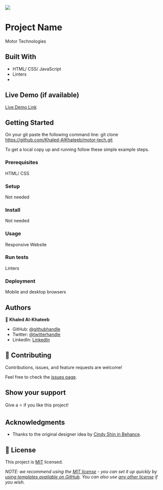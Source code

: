 ![](https://img.shields.io/badge/Microverse-blueviolet)

# Project Name

Motor Technologies


## Built With

- HTML/ CSS/ JavaScript
- Linters
- 

## Live Demo (if available)

[Live Demo Link](https://livedemo.com)


## Getting Started
On your git paste the following command line:
git clone https://github.com/Khaled-AlKhateeb/motor-tech.git

To get a local copy up and running follow these simple example steps.

### Prerequisites
HTML/ CSS
### Setup
Not needed
### Install
Not needed
### Usage
Responsive Website
### Run tests
Linters
### Deployment
Mobile and desktop browsers


## Authors

👤 **Khaled Al-Khateeb**

- GitHub: [@githubhandle](https://github.com/Khaled-AlKhateeb)
- Twitter: [@twitterhandle](https://twitter.com/KhaledA93751489)
- LinkedIn: [LinkedIn](https://www.linkedin.com/in/khaled-al-khateeb-3a1013247/)


## 🤝 Contributing

Contributions, issues, and feature requests are welcome!

Feel free to check the [issues page](https://github.com/Khaled-AlKhateeb/motor-tech/issues).

## Show your support

Give a ⭐️ if you like this project!

## Acknowledgments

- Thanks to the original designer idea by [Cindy Shin in Behance](https://www.behance.net/adagio07).


## 📝 License

This project is [MIT](./LICENSE) licensed.

_NOTE: we recommend using the [MIT license](https://choosealicense.com/licenses/mit/) - you can set it up quickly by [using templates available on GitHub](https://docs.github.com/en/communities/setting-up-your-project-for-healthy-contributions/adding-a-license-to-a-repository). You can also use [any other license](https://choosealicense.com/licenses/) if you wish._

